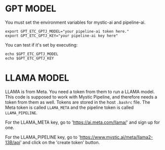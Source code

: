 # GPT MODEL

You must set the environment variables for mystic-ai and pipeline-ai.

```
export GPT_ETC_GPTJ_MODEL="your pipeline-ai token here."
export GPT_ETC_GPTJ_KEY="your pipeline-ai key here"
```

You can test if it's set by executing:

```
echo $GPT_ETC_GPTJ_MODEL 
echo $GPT_ETC_GPTJ_KEY
```

# LLAMA MODEL

LLAMA is from Meta. You need a token from them to run a LLAMA model. This code is supposed to work with Mystic Pipeline, and therefore needs a token from them as well. Tokens are stored in the host `.bashrc` file. The Meta token is called `LLAMA_META` and the pipeline token is called `LLAMA_PIPELINE`.

For the LLAMA_META key, go to 'https://ai.meta.com/llama/' and sign up for one.

For the LLAMA_PIPELINE key, go to 'https://www.mystic.ai/meta/llama2-13B/api' and click on the 'create token' button.

